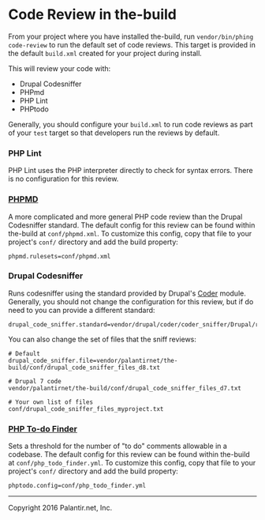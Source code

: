 # Code Review in the-build

From your project where you have installed the-build, run `vendor/bin/phing code-review` to run the default set of code reviews. This target is provided in the default `build.xml` created for your project during install.

This will review your code with:

* Drupal Codesniffer
* PHPmd
* PHP Lint
* PHPtodo

Generally, you should configure your `build.xml` to run code reviews as part of your `test` target so that developers run the reviews by default.

### PHP Lint

PHP Lint uses the PHP interpreter directly to check for syntax errors. There is no configuration for this review.

### [PHPMD](https://phpmd.org/)

A more complicated and more general PHP code review than the Drupal Codesniffer standard. The default config for this review can be found within the-build at `conf/phpmd.xml`. To customize this config, copy that file to your project's `conf/` directory and add the build property:

```
phpmd.rulesets=conf/phpmd.xml
```

### Drupal Codesniffer

Runs codesniffer using the standard provided by Drupal's [Coder](https://www.drupal.org/project/coder) module. Generally, you should not change the configuration for this review, but if do need to you can provide a different standard:

```
drupal_code_sniffer.standard=vendor/drupal/coder/coder_sniffer/Drupal/ruleset.xml
```

You can also change the set of files that the sniff reviews:

```
# Default
drupal_code_sniffer.file=vendor/palantirnet/the-build/conf/drupal_code_sniffer_files_d8.txt

# Drupal 7 code
vendor/palantirnet/the-build/conf/drupal_code_sniffer_files_d7.txt

# Your own list of files
conf/drupal_code_sniffer_files_myproject.txt
```

### [PHP To-do Finder](https://github.com/nilportugues/php-todo-finder)

Sets a threshold for the number of "to do" comments allowable in a codebase. The default config for this review can be found within the-build at `conf/php_todo_finder.yml`. To customize this config, copy that file to your project's `conf/` directory and add the build property:

```
phptodo.config=conf/php_todo_finder.yml
```

----
Copyright 2016 Palantir.net, Inc.
